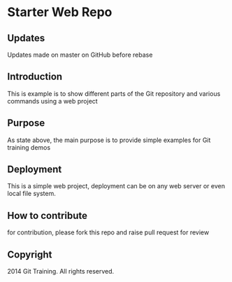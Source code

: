 # Starter Web Repo

## Updates
Updates made on master on GitHub before rebase

## Introduction

This is example is to show different parts of the Git repository and various commands using a web project

## Purpose

As state above, the main purpose is to provide simple examples for Git training demos

## Deployment

This is a simple web project, deployment can be on any web server or even local file system.

## How to contribute

for contribution, please fork this repo and raise pull request for review

## Copyright

2014 Git Training. All rights reserved.
